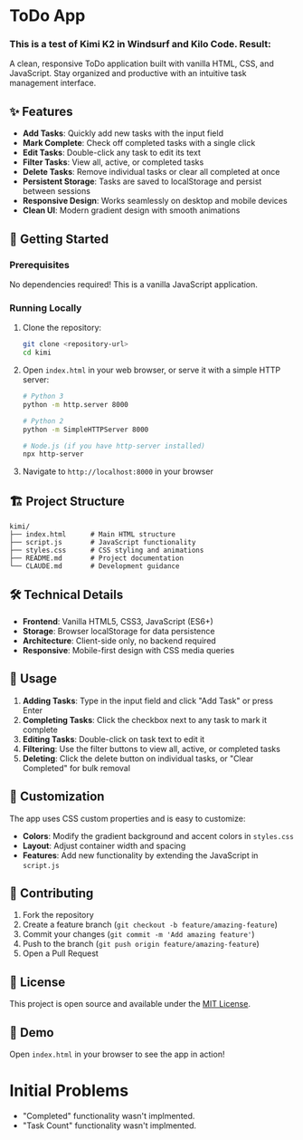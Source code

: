 # ToDo App
### This is a test of Kimi K2 in Windsurf and Kilo Code. Result:

A clean, responsive ToDo application built with vanilla HTML, CSS, and JavaScript. Stay organized and productive with an intuitive task management interface.

## ✨ Features

- **Add Tasks**: Quickly add new tasks with the input field
- **Mark Complete**: Check off completed tasks with a single click
- **Edit Tasks**: Double-click any task to edit its text
- **Filter Tasks**: View all, active, or completed tasks
- **Delete Tasks**: Remove individual tasks or clear all completed at once
- **Persistent Storage**: Tasks are saved to localStorage and persist between sessions
- **Responsive Design**: Works seamlessly on desktop and mobile devices
- **Clean UI**: Modern gradient design with smooth animations

## 🚀 Getting Started

### Prerequisites

No dependencies required! This is a vanilla JavaScript application.

### Running Locally

1. Clone the repository:
   ```bash
   git clone <repository-url>
   cd kimi
   ```

2. Open `index.html` in your web browser, or serve it with a simple HTTP server:
   ```bash
   # Python 3
   python -m http.server 8000
   
   # Python 2
   python -m SimpleHTTPServer 8000
   
   # Node.js (if you have http-server installed)
   npx http-server
   ```

3. Navigate to `http://localhost:8000` in your browser

## 🏗️ Project Structure

```
kimi/
├── index.html      # Main HTML structure
├── script.js       # JavaScript functionality
├── styles.css      # CSS styling and animations
├── README.md       # Project documentation
└── CLAUDE.md       # Development guidance
```

## 🛠️ Technical Details

- **Frontend**: Vanilla HTML5, CSS3, JavaScript (ES6+)
- **Storage**: Browser localStorage for data persistence
- **Architecture**: Client-side only, no backend required
- **Responsive**: Mobile-first design with CSS media queries

## 📱 Usage

1. **Adding Tasks**: Type in the input field and click "Add Task" or press Enter
2. **Completing Tasks**: Click the checkbox next to any task to mark it complete
3. **Editing Tasks**: Double-click on task text to edit it
4. **Filtering**: Use the filter buttons to view all, active, or completed tasks
5. **Deleting**: Click the delete button on individual tasks, or "Clear Completed" for bulk removal

## 🎨 Customization

The app uses CSS custom properties and is easy to customize:

- **Colors**: Modify the gradient background and accent colors in `styles.css`
- **Layout**: Adjust container width and spacing
- **Features**: Add new functionality by extending the JavaScript in `script.js`

## 🤝 Contributing

1. Fork the repository
2. Create a feature branch (`git checkout -b feature/amazing-feature`)
3. Commit your changes (`git commit -m 'Add amazing feature'`)
4. Push to the branch (`git push origin feature/amazing-feature`)
5. Open a Pull Request

## 📄 License

This project is open source and available under the [MIT License](LICENSE).

## 🔗 Demo

Open `index.html` in your browser to see the app in action!


# Initial Problems
- "Completed" functionality wasn't implmented.
- "Task Count" functionality wasn't implmented.
